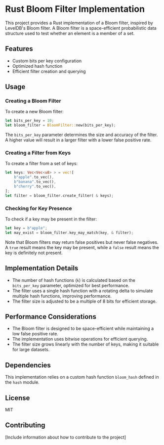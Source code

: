 # Rust Bloom Filter Implementation

This project provides a Rust implementation of a Bloom filter, inspired by LevelDB's Bloom filter. A Bloom filter is a
space-efficient probabilistic data structure used to test whether an element is a member of a set.

## Features

- Custom bits per key configuration
- Optimized hash function
- Efficient filter creation and querying

## Usage

### Creating a Bloom Filter

To create a new Bloom filter:

```rust
let bits_per_key = 10;
let bloom_filter = BloomFilter::new(bits_per_key);
```

The `bits_per_key` parameter determines the size and accuracy of the filter. A higher value will result in a larger
filter with a lower false positive rate.

### Creating a Filter from Keys

To create a filter from a set of keys:

```rust
let keys: Vec<Vec<u8> > = vec![
    b"apple".to_vec(),
    b"banana".to_vec(),
    b"cherry".to_vec(),
];
let filter = bloom_filter.create_filter( & keys);
```

### Checking for Key Presence

To check if a key may be present in the filter:

```rust
let key = b"apple";
let may_exist = bloom_filter.key_may_match(key, & filter);
```

Note that Bloom filters may return false positives but never false negatives. A `true` result means the key may be
present, while a `false` result means the key is definitely not present.

## Implementation Details

- The number of hash functions (`k`) is calculated based on the `bits_per_key` parameter, optimized for best
  performance.
- The filter uses a single hash function with a rotating delta to simulate multiple hash functions, improving
  performance.
- The filter size is adjusted to be a multiple of 8 bits for efficient storage.

## Performance Considerations

- The Bloom filter is designed to be space-efficient while maintaining a low false positive rate.
- The implementation uses bitwise operations for efficient querying.
- The filter size grows linearly with the number of keys, making it suitable for large datasets.

## Dependencies

This implementation relies on a custom hash function `bloom_hash` defined in the `hash` module.

## License

MIT

## Contributing

[Include information about how to contribute to the project]